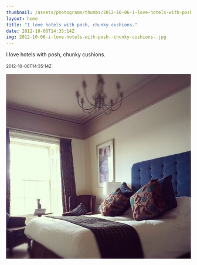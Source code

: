 ```yaml
---
thumbnail: /assets/photograms/thumbs/2012-10-06-i-love-hotels-with-posh--chunky-cushions-.jpg
layout: home
title: "I love hotels with posh, chunky cushions."
date: 2012-10-06T14:35:14Z
img: 2012-10-06-i-love-hotels-with-posh--chunky-cushions-.jpg
---
```


I love hotels with posh, chunky cushions.

<small>2012-10-06T14:35:14Z</small>

![I love hotels with posh, chunky cushions.](/assets/photograms/original/2012-10-06-i-love-hotels-with-posh--chunky-cushions-.jpg)
